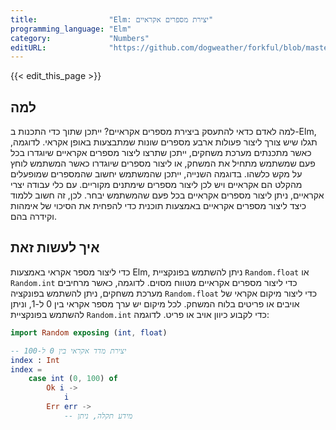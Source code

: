 ```yaml
---
title:                "Elm: יצירת מספרים אקראיים"
programming_language: "Elm"
category:             "Numbers"
editURL:              "https://github.com/dogweather/forkful/blob/master/content/he/elm/generating-random-numbers.md"
---
```


{{< edit_this_page >}}

## למה

למה לאדם כדאי להתעסק ביצירת מספרים אקראיים? ייתכן שתוך כדי התכנות ב-Elm, תגלו שיש צורך ליצור פעולות ארבע מספרים שונות שמתבצעות באופן אקראי. לדוגמה, כאשר מתכנתים מערכת משחקים, ייתכן שתרצו ליצור מספרים אקראיים שיוגדרו בכל פעם שמשתמש מתחיל את המשחק, או ליצור מספרים שיוגדרו כאשר המשתמש לוחץ על מקש כלשהו. בדוגמה השנייה, ייתכן שהמשתמש יחשוב שהמספרים שמופעלים מהקלט הם אקראיים ויש לכן ליצור מספרים שימתנים מקוריים. עם כלי עבודה יצרי אקראיים, ניתן ליצור מספרים אקראיים בכל פעם שהמשתמש יבחר. לכן, זה חשוב ללמוד כיצד ליצור מספרים אקראיים באמצעות תוכנית כדי להפחית את הסיכוי של אימהות וקידרה בהם.

## איך לעשות זאת

כדי ליצור מספר אקראי באמצעות Elm, ניתן להשתמש בפונקציית `Random.float` או `Random.int` כדי ליצור מספרים אקראיים מטווח מסוים. לדוגמה, כאשר מרחיבים מערכת משחקים, ניתן להשתמש בפונקציה `Random.float` כדי ליצור מיקום אקראי של אויבים או פריטים בלוח המשחק. לכל מיקום יש ערך מספר אקראי בין 0 ל-1, וניתן להשתמש בפונקציית `Random.int` כדי לקבוע כיוון אויב או פריט. לדוגמה:

```Elm
import Random exposing (int, float)

-- יצירת מדד אקראי בין 0 ל-100
index : Int
index =
    case int (0, 100) of
        Ok i ->
            i
        Err err ->
            -- מידע תקלה, ניתן
